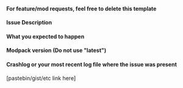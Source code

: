#### For feature/mod requests, feel free to delete this template

#### Issue Description

#### What you expected to happen

#### Modpack version (Do not use "latest")

#### Crashlog or your most recent log file where the issue was present

[pastebin/gist/etc link here]


